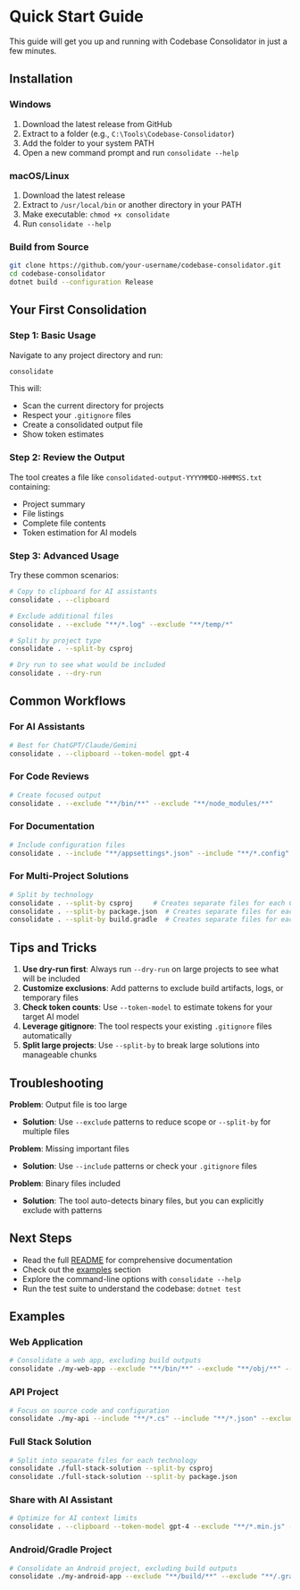 # Quick Start Guide

This guide will get you up and running with Codebase Consolidator in just a few minutes.

## Installation

### Windows
1. Download the latest release from GitHub
2. Extract to a folder (e.g., `C:\Tools\Codebase-Consolidator`)
3. Add the folder to your system PATH
4. Open a new command prompt and run `consolidate --help`

### macOS/Linux
1. Download the latest release
2. Extract to `/usr/local/bin` or another directory in your PATH
3. Make executable: `chmod +x consolidate`
4. Run `consolidate --help`

### Build from Source
```bash
git clone https://github.com/your-username/codebase-consolidator.git
cd codebase-consolidator
dotnet build --configuration Release
```

## Your First Consolidation

### Step 1: Basic Usage
Navigate to any project directory and run:
```bash
consolidate
```

This will:
- Scan the current directory for projects
- Respect your `.gitignore` files
- Create a consolidated output file
- Show token estimates

### Step 2: Review the Output
The tool creates a file like `consolidated-output-YYYYMMDD-HHMMSS.txt` containing:
- Project summary
- File listings
- Complete file contents
- Token estimation for AI models

### Step 3: Advanced Usage
Try these common scenarios:

```bash
# Copy to clipboard for AI assistants
consolidate . --clipboard

# Exclude additional files
consolidate . --exclude "**/*.log" --exclude "**/temp/*"

# Split by project type
consolidate . --split-by csproj

# Dry run to see what would be included
consolidate . --dry-run
```

## Common Workflows

### For AI Assistants
```bash
# Best for ChatGPT/Claude/Gemini
consolidate . --clipboard --token-model gpt-4
```

### For Code Reviews
```bash
# Create focused output
consolidate . --exclude "**/bin/**" --exclude "**/node_modules/**"
```

### For Documentation
```bash
# Include configuration files
consolidate . --include "**/appsettings*.json" --include "**/*.config"
```

### For Multi-Project Solutions
```bash
# Split by technology
consolidate . --split-by csproj     # Creates separate files for each C# project
consolidate . --split-by package.json  # Creates separate files for each Node.js project
consolidate . --split-by build.gradle  # Creates separate files for each Android/Gradle project
```

## Tips and Tricks

1. **Use dry-run first**: Always run `--dry-run` on large projects to see what will be included
2. **Customize exclusions**: Add patterns to exclude build artifacts, logs, or temporary files
3. **Check token counts**: Use `--token-model` to estimate tokens for your target AI model
4. **Leverage gitignore**: The tool respects your existing `.gitignore` files automatically
5. **Split large projects**: Use `--split-by` to break large solutions into manageable chunks

## Troubleshooting

**Problem**: Output file is too large
- **Solution**: Use `--exclude` patterns to reduce scope or `--split-by` for multiple files

**Problem**: Missing important files
- **Solution**: Use `--include` patterns or check your `.gitignore` files

**Problem**: Binary files included
- **Solution**: The tool auto-detects binary files, but you can explicitly exclude with patterns

## Next Steps

- Read the full [README](../README.md) for comprehensive documentation
- Check out the [examples](#examples) section
- Explore the command-line options with `consolidate --help`
- Run the test suite to understand the codebase: `dotnet test`

## Examples

### Web Application
```bash
# Consolidate a web app, excluding build outputs
consolidate ./my-web-app --exclude "**/bin/**" --exclude "**/obj/**" --exclude "**/node_modules/**"
```

### API Project
```bash
# Focus on source code and configuration
consolidate ./my-api --include "**/*.cs" --include "**/*.json" --exclude "**/bin/**"
```

### Full Stack Solution
```bash
# Split into separate files for each technology
consolidate ./full-stack-solution --split-by csproj
consolidate ./full-stack-solution --split-by package.json
```

### Share with AI Assistant
```bash
# Optimize for AI context limits
consolidate . --clipboard --token-model gpt-4 --exclude "**/*.min.js" --exclude "**/*.map"
```

### Android/Gradle Project
```bash
# Consolidate an Android project, excluding build outputs
consolidate ./my-android-app --exclude "**/build/**" --exclude "**/.gradle/**" --exclude "**/app/build/**"
```
